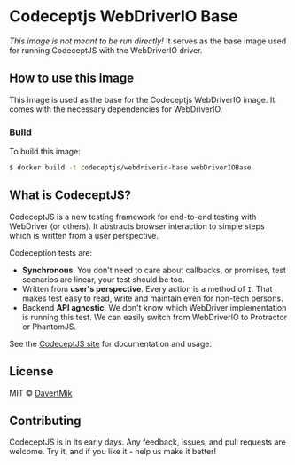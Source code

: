 # Codeceptjs WebDriverIO Base

_This image is not meant to be run directly!_ It serves as the base image used for running CodeceptJS with the WebDriverIO driver.

## How to use this image

This image is used as the base for the Codeceptjs WebDriverIO image. It comes with the necessary dependencies for WebDriverIO.

### Build

To build this image:

```sh
$ docker build -t codeceptjs/webdriverio-base webDriverIOBase
```

## What is CodeceptJS?

CodeceptJS is a new testing framework for end-to-end testing with WebDriver (or others). It abstracts browser interaction to simple steps which is written from a user perspective. 

Codeception tests are:

- **Synchronous**. You don't need to care about callbacks, or promises, test scenarios are linear, your test should be too.
- Written from **user's perspective**. Every action is a method of `I`. That makes test easy to read, write and maintain even for non-tech persons.
- Backend **API agnostic**. We don't know which WebDriver implementation is running this test. We can easily switch from WebDriverIO to Protractor or PhantomJS.

See the [CodeceptJS site](http://codecept.io/) for documentation and usage.

## License

MIT © [DavertMik](http://codegyre.com/)

## Contributing

CodeceptJS is in its early days. Any feedback, issues, and pull requests are welcome. Try it, and if you like it - help us make it better!